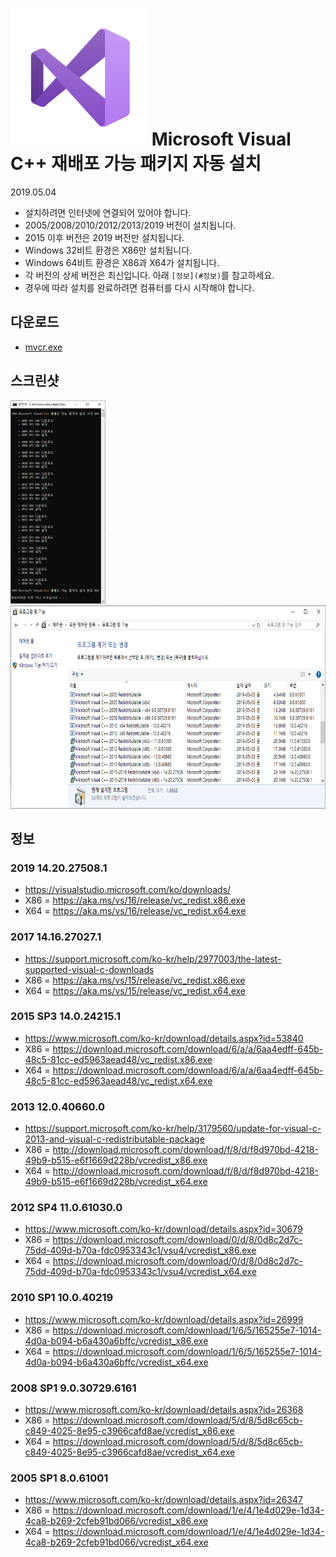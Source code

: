 # ![Microsoft Visual C++ 재배포 가능 패키지](./icon.png) Microsoft Visual C++ 재배포 가능 패키지 자동 설치
2019.05.04
- 설치하려면 인터넷에 연결되어 있어야 합니다.
- 2005/2008/2010/2012/2013/2019 버전이 설치됩니다.
- 2015 이후 버전은 2019 버전만 설치됩니다.
- Windows 32비트 환경은 X86만 설치됩니다.
- Windows 64비트 환경은 X86과 X64가 설치됩니다.
- 각 버전의 상세 버전은 최신입니다. 아래 `[정보](#정보)`를 참고하세요.
- 경우에 따라 설치를 완료하려면 컴퓨터를 다시 시작해야 합니다.

## 다운로드
- [mvcr.exe](https://raw.githubusercontent.com/ssokka/windows/master/mvcr/mvcr.exe)

## 스크린샷
<div>
<img height="325" src="./screenshot-01.png">
<img height="325" src="./screenshot-02.png">
</div>

## 정보

### 2019 14.20.27508.1
- https://visualstudio.microsoft.com/ko/downloads/
- X86 = https://aka.ms/vs/16/release/vc_redist.x86.exe
- X64 = https://aka.ms/vs/16/release/vc_redist.x64.exe

### 2017 14.16.27027.1
- https://support.microsoft.com/ko-kr/help/2977003/the-latest-supported-visual-c-downloads
- X86 = https://aka.ms/vs/15/release/vc_redist.x86.exe
- X64 = https://aka.ms/vs/15/release/vc_redist.x64.exe

### 2015 SP3 14.0.24215.1
- https://www.microsoft.com/ko-kr/download/details.aspx?id=53840
- X86 = https://download.microsoft.com/download/6/a/a/6aa4edff-645b-48c5-81cc-ed5963aead48/vc_redist.x86.exe
- X64 = https://download.microsoft.com/download/6/a/a/6aa4edff-645b-48c5-81cc-ed5963aead48/vc_redist.x64.exe

### 2013 12.0.40660.0
- https://support.microsoft.com/ko-kr/help/3179560/update-for-visual-c-2013-and-visual-c-redistributable-package
- X86 = http://download.microsoft.com/download/f/8/d/f8d970bd-4218-49b9-b515-e6f1669d228b/vcredist_x86.exe
- X64 = http://download.microsoft.com/download/f/8/d/f8d970bd-4218-49b9-b515-e6f1669d228b/vcredist_x64.exe

### 2012 SP4 11.0.61030.0
- https://www.microsoft.com/ko-kr/download/details.aspx?id=30679
- X86 = https://download.microsoft.com/download/0/d/8/0d8c2d7c-75dd-409d-b70a-fdc0953343c1/vsu4/vcredist_x86.exe
- X64 = https://download.microsoft.com/download/0/d/8/0d8c2d7c-75dd-409d-b70a-fdc0953343c1/vsu4/vcredist_x64.exe

### 2010 SP1 10.0.40219
- https://www.microsoft.com/ko-kr/download/details.aspx?id=26999
- X86 = https://download.microsoft.com/download/1/6/5/165255e7-1014-4d0a-b094-b6a430a6bffc/vcredist_x86.exe
- X64 = https://download.microsoft.com/download/1/6/5/165255e7-1014-4d0a-b094-b6a430a6bffc/vcredist_x64.exe

### 2008 SP1 9.0.30729.6161
- https://www.microsoft.com/ko-kr/download/details.aspx?id=26368
- X86 = https://download.microsoft.com/download/5/d/8/5d8c65cb-c849-4025-8e95-c3966cafd8ae/vcredist_x86.exe
- X64 = https://download.microsoft.com/download/5/d/8/5d8c65cb-c849-4025-8e95-c3966cafd8ae/vcredist_x64.exe

### 2005 SP1 8.0.61001
- https://www.microsoft.com/ko-kr/download/details.aspx?id=26347
- X86 = https://download.microsoft.com/download/1/e/4/1e4d029e-1d34-4ca8-b269-2cfeb91bd066/vcredist_x86.exe
- X64 = https://download.microsoft.com/download/1/e/4/1e4d029e-1d34-4ca8-b269-2cfeb91bd066/vcredist_x64.exe
